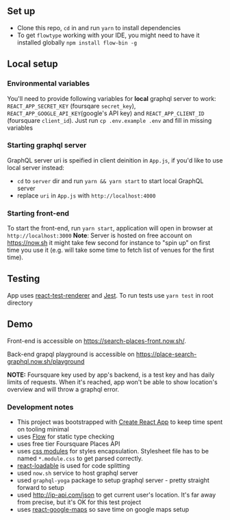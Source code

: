## Set up
- Clone this repo, `cd` in and run `yarn` to install dependencies
- To get `flowtype` working with your IDE, you might need to have it installed globally `npm install flow-bin -g`

## Local setup
### Environmental variables
You'll need to provide following variables for **local** graphql server to work: `REACT_APP_SECRET_KEY` (foursqare `secret_key`), `REACT_APP_GOOGLE_API_KEY`(google's API key) and `REACT_APP_CLIENT_ID` (foursquare `client_id`). Just run `cp .env.example .env` and fill in missing variables
### Starting graphql server
GraphQL server uri is speified in client deinition in `App.js`, if you'd like to use local server instead:
- `cd` to `server` dir and run `yarn && yarn start` to start local GraphQL server
- replace `uri` in `App.js` with `http://localhost:4000`
### Starting front-end
To start the front-end, run `yarn start`, application will open in browser at `http://localhost:3000`
**Note**: Server is hosted on free account on https://now.sh it might take few second for instance to "spin up" on first time you use it (e.g. will take some time to fetch list of venues for the first time).

## Testing
App uses [react-test-renderer](https://reactjs.org/docs/test-renderer.html) and [Jest](https://jestjs.io/docs/en/getting-started). To run tests use `yarn test` in root directory

## Demo
Front-end is accessible on https://search-places-front.now.sh/.

Back-end grapql playground is accessible on https://place-search-graphql.now.sh/playground

**NOTE:** Foursquare key used by app's backend, is a test key and has daily limits of requests. When it's reached, app won't be able to show location's overview and will throw a graphql error.

### Development notes
- This project was bootstrapped with [Create React App](https://github.com/facebook/create-react-app) to keep time spent on tooling minimal
- uses [Flow](https://flow.org/) for static type checking
- uses free tier Foursquare Places API
- uses [css modules](https://github.com/css-modules/css-modules) for styles encapsulation. Stylesheet file has to be named `*.module.css` to get parsed correctly.
- [react-loadable](https://github.com/jamiebuilds/react-loadable) is used for code splitting
- used `now.sh` service to host graphql server
- used `graphql-yoga` package to setup graphql server - pretty straight forward to setup
- used http://ip-api.com/json to get current user's location. It's far away from precise, but it's OK for this test project
- uses [react-google-maps](https://github.com/tomchentw/react-google-maps) so save time on google maps setup